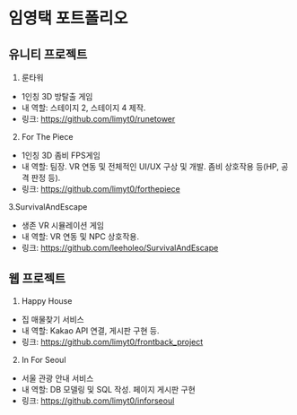 # 임영택 포트폴리오

## 유니티 프로젝트

1. 룬타워
- 1인칭 3D 방탈출 게임
- 내 역할: 스테이지 2, 스테이지 4 제작.
- 링크: https://github.com/limyt0/runetower

2. For The Piece
- 1인칭 3D 좀비 FPS게임
- 내 역할: 팀장. VR 연동 및 전체적인 UI/UX 구상 및 개발. 좀비 상호작용 등(HP, 공격 판정 등).
- 링크: https://github.com/limyt0/forthepiece

3.SurvivalAndEscape
- 생존 VR 시뮬레이션 게임
- 내 역할: VR 연동 및 NPC 상호작용.
- 링크: https://github.com/leeholeo/SurvivalAndEscape

## 웹 프로젝트

1. Happy House
- 집 매물찾기 서비스
- 내 역할: Kakao API 연결, 게시판 구현 등.
- 링크: https://github.com/limyt0/frontback_project

2. In For Seoul
- 서울 관광 안내 서비스
- 내 역할: DB 모델링 및 SQL 작성. 페이지 게시판 구현 
- 링크: https://github.com/limyt0/inforseoul
